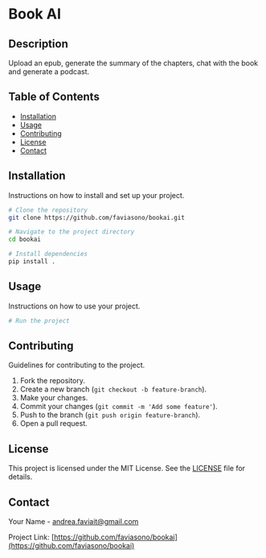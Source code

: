 # Book AI 

## Description
Upload an epub, generate the summary of the chapters, chat with the book and generate a podcast.

## Table of Contents
- [Installation](#installation)
- [Usage](#usage)
- [Contributing](#contributing)
- [License](#license)
- [Contact](#contact)

## Installation
Instructions on how to install and set up your project.

```bash
# Clone the repository
git clone https://github.com/faviasono/bookai.git

# Navigate to the project directory
cd bookai

# Install dependencies
pip install .
```

## Usage
Instructions on how to use your project.

```bash
# Run the project

```

## Contributing
Guidelines for contributing to the project.

1. Fork the repository.
2. Create a new branch (`git checkout -b feature-branch`).
3. Make your changes.
4. Commit your changes (`git commit -m 'Add some feature'`).
5. Push to the branch (`git push origin feature-branch`).
6. Open a pull request.

## License
This project is licensed under the MIT License. See the [LICENSE](LICENSE) file for details.

## Contact
Your Name - [andrea.faviait@gmail.com](mailto:andrea.faviait@gmail.com)

Project Link: [https://github.com/faviasono/bookai](https://github.com/faviasono/bookai)
